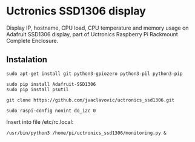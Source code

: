 # Uctronics SSD1306 display

Display IP, hostname, CPU load, CPU temperature and memory usage on Adafruit SSD1306 display, part of  Uctronics Raspberry Pi Rackmount Complete Enclosure.

## Instalation

```
sudo apt-get install git python3-gpiozero python3-pil python3-pip

sudo pip install Adafruit-SSD1306
sudo pip install psutil

git clone https://github.com/jvaclavovic/uctronics_ssd1306.git

sudo raspi-config nonint do_i2c 0
```

Insert into file /etc/rc.local:

```
/usr/bin/python3 /home/pi/uctronics_ssd1306/monitoring.py &
```

